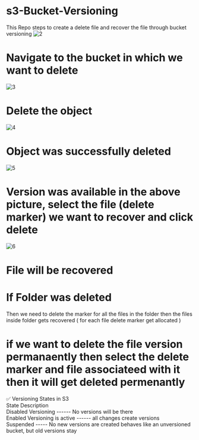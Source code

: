 # s3-Bucket-Versioning
This Repo steps to create a delete file and recover the file through bucket versioning
![2](https://github.com/user-attachments/assets/d17d7d9e-9476-4e59-b997-0abb7b0900f5)
# Navigate to the bucket in which we want to delete
![3](https://github.com/user-attachments/assets/41473fe7-5fbb-4881-8ac1-c556b8fc0bb9)
# Delete the object
![4](https://github.com/user-attachments/assets/a5f34a69-5d5a-47ff-91af-957c06de4bbe)
# Object was successfully deleted
![5](https://github.com/user-attachments/assets/b30aa7c2-8c7d-4f46-ac82-4f60d05a961b)
# Version was available in the above picture, select the file (delete marker) we want to recover and click delete 
![6](https://github.com/user-attachments/assets/faddbfd3-4ccb-4da5-8190-20b2833f1709)
# File will be recovered


# If Folder was deleted
Then we need to delete the marker for all the files in the folder then the files inside folder gets recovered ( for each file delete marker get allocated )

# if we want to delete the file version permanaently then select the delete marker and file associateed with it then it will get deleted permenantly
✅ Versioning States in S3 <br>
State                   	        Description <br>
Disabled Versioning	        ------          No versions will be there <br>
Enabled	Versioning is active ------  all changes create versions <br>
Suspended           -----    	No new versions are created behaves like an unversioned bucket, but old versions stay <br>
